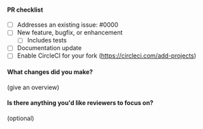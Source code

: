 #### PR checklist

- [ ] Addresses an existing issue: #0000
- [ ] New feature, bugfix, or enhancement
  - [ ] Includes tests
- [ ] Documentation update
- [ ] Enable CircleCI for your fork (https://circleci.com/add-projects)

#### What changes did you make?

(give an overview)

#### Is there anything you'd like reviewers to focus on?

(optional)
